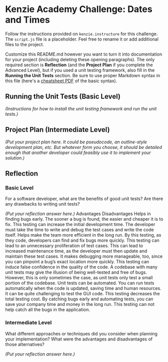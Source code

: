# Kenzie Academy Challenge: Dates and Times

Follow the instructions provided on `kenzie.instructure` for this challenge. The `script.js` file is a placeholder. Feel free to rename it or add additional files to the project.

Customize this README.md however you want to turn it into documentation for your project (including deleting these opening paragraphs). The only required section is **Reflection** (and the **Project Plan** if you complete the Advanced Level), but if you used a unit testing framework, also fill in the **Running the Unit Tests** section. Be sure to use proper Markdown syntax in this file (here's a [cheatsheet PDF](https://guides.github.com/pdfs/markdown-cheatsheet-online.pdf) of the basic syntax).

## Running the Unit Tests (Basic Level)

_(Instructions for how to install the unit testing framework and run the unit tests.)_

## Project Plan (Intermediate Level)

_(Put your project plan here. It could be pseudocode, an outline-style development plan, etc. But whatever form you choose, it should be detailed enough that another developer could feasibly use it to implement your solution.)_

## Reflection

### Basic Level

For a software developer, what are the benefits of good unit tests? Are there any drawbacks to writing unit tests?

_(Put your reflection answer here.)_
Advantages	Disadvantages
Helps in finding bugs early. The sooner a bug is found, the easier and cheaper it is to fix.	This testing can increase the initial development time. The developer must take the time to write and debug the test cases and write the code itself.
Helps make the team more efficient in the long run. By this testing, as they code, developers can find and fix bugs more quickly.	This testing can lead to an unnecessary proliferation of test cases. This can lead to increased maintenance time, as the developer must then update and maintain these test cases.
It makes debugging more manageable, too, since you can pinpoint a bug’s exact location more quickly.	This testing can induce false confidence in the quality of the code. A codebase with many unit tests may give the illusion of being well-tested and free of bugs. However, this is only sometimes the case, as unit tests only test a small portion of the codebase.
Unit tests can be automated. You can run tests automatically when the code is updated, saving time and human resources.	It can be quite challenging to test the GUI code.
This testing decreases the total testing cost. By catching bugs early and automating tests, you can save your company time and money in the long run.	This testing can not help catch all the bugs in the application.
### Intermediate Level

What different approaches or techniques did you consider when planning your implementation? What were the advantages and disadvantages of those alternatives?

_(Put your reflection answer here.)_

